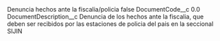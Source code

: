 <?xml version="1.0" encoding="UTF-8"?>
<CustomMetadata xmlns="http://soap.sforce.com/2006/04/metadata" xmlns:xsi="http://www.w3.org/2001/XMLSchema-instance" xmlns:xsd="http://www.w3.org/2001/XMLSchema">
    <label>Denuncia hechos ante la fiscalia/policia</label>
    <protected>false</protected>
    <values>
        <field>DocumentCode__c</field>
        <value xsi:type="xsd:double">0.0</value>
    </values>
    <values>
        <field>DocumentDescription__c</field>
        <value xsi:type="xsd:string">Denuncia de los hechos ante la fiscalia, que deben ser recibidos por las estaciones de policia del pais en la seccional SIJIN</value>
    </values>
</CustomMetadata>
